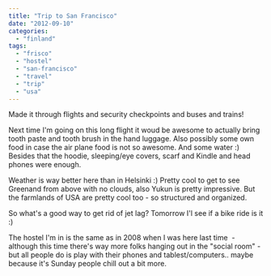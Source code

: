 ```yaml
---
title: "Trip to San Francisco"
date: "2012-09-10"
categories: 
  - "finland"
tags: 
  - "frisco"
  - "hostel"
  - "san-francisco"
  - "travel"
  - "trip"
  - "usa"
---
```


Made it through flights and security checkpoints and buses and trains!

Next time I'm going on this long flight it woud be awesome to actually bring tooth paste and tooth brush in the hand luggage. Also possibly some own food in case the air plane food is not so awesome. And some water :) Besides that the hoodie, sleeping/eye covers, scarf and Kindle and head phones were enough.

Weather is way better here than in Helsinki :) Pretty cool to get to see Greenand from above with no clouds, also Yukun is pretty impressive. But the farmlands of USA are pretty cool too - so structured and organized.

So what's a good way to get rid of jet lag? Tomorrow I'l see if a bike ride is it :)

The hostel I'm in is the same as in 2008 when I was here last time  - although this time there's way more folks hanging out in the "social room" - but all people do is play with their phones and tablest/computers.. maybe because it's Sunday people chill out a bit more.
